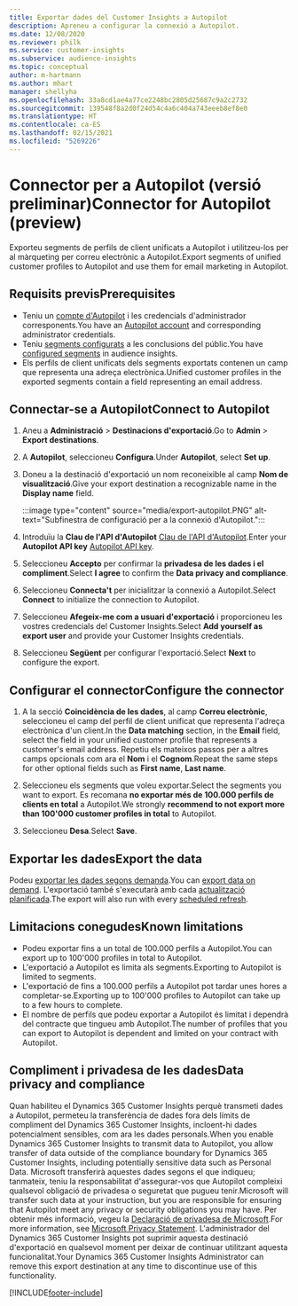 ```yaml
---
title: Exportar dades del Customer Insights a Autopilot
description: Apreneu a configurar la connexió a Autopilot.
ms.date: 12/08/2020
ms.reviewer: philk
ms.service: customer-insights
ms.subservice: audience-insights
ms.topic: conceptual
author: m-hartmann
ms.author: mhart
manager: shellyha
ms.openlocfilehash: 33a8cd1ae4a77ce2248bc2805d25687c9a2c2732
ms.sourcegitcommit: 139548f8a2d0f24d54c4a6c404a743eeeb8ef8e0
ms.translationtype: HT
ms.contentlocale: ca-ES
ms.lasthandoff: 02/15/2021
ms.locfileid: "5269226"
---
```

# <a name="connector-for-autopilot-preview"></a><span data-ttu-id="0a72d-103">Connector per a Autopilot (versió preliminar)</span><span class="sxs-lookup"><span data-stu-id="0a72d-103">Connector for Autopilot (preview)</span></span>

<span data-ttu-id="0a72d-104">Exporteu segments de perfils de client unificats a Autopilot i utilitzeu-los per al màrqueting per correu electrònic a Autopilot.</span><span class="sxs-lookup"><span data-stu-id="0a72d-104">Export segments of unified customer profiles to Autopilot and use them for email marketing in Autopilot.</span></span> 

## <a name="prerequisites"></a><span data-ttu-id="0a72d-105">Requisits previs</span><span class="sxs-lookup"><span data-stu-id="0a72d-105">Prerequisites</span></span>

-   <span data-ttu-id="0a72d-106">Teniu un [compte d'Autopilot](https://www.autopilothq.com/) i les credencials d'administrador corresponents.</span><span class="sxs-lookup"><span data-stu-id="0a72d-106">You have an [Autopilot account](https://www.autopilothq.com/) and corresponding administrator credentials.</span></span>
-   <span data-ttu-id="0a72d-107">Teniu [segments configurats](segments.md) a les conclusions del públic.</span><span class="sxs-lookup"><span data-stu-id="0a72d-107">You have [configured segments](segments.md) in audience insights.</span></span>
-   <span data-ttu-id="0a72d-108">Els perfils de client unificats dels segments exportats contenen un camp que representa una adreça electrònica.</span><span class="sxs-lookup"><span data-stu-id="0a72d-108">Unified customer profiles in the exported segments contain a field representing an email address.</span></span>

## <a name="connect-to-autopilot"></a><span data-ttu-id="0a72d-109">Connectar-se a Autopilot</span><span class="sxs-lookup"><span data-stu-id="0a72d-109">Connect to Autopilot</span></span>

1. <span data-ttu-id="0a72d-110">Aneu a **Administració** > **Destinacions d'exportació**.</span><span class="sxs-lookup"><span data-stu-id="0a72d-110">Go to **Admin** > **Export destinations**.</span></span>

1. <span data-ttu-id="0a72d-111">A **Autopilot**, seleccioneu **Configura**.</span><span class="sxs-lookup"><span data-stu-id="0a72d-111">Under **Autopilot**, select **Set up**.</span></span>

1. <span data-ttu-id="0a72d-112">Doneu a la destinació d'exportació un nom reconeixible al camp **Nom de visualització**.</span><span class="sxs-lookup"><span data-stu-id="0a72d-112">Give your export destination a recognizable name in the **Display name** field.</span></span>

   :::image type="content" source="media/export-autopilot.PNG" alt-text="Subfinestra de configuració per a la connexió d'Autopilot.":::

1. <span data-ttu-id="0a72d-114">Introduïu la **Clau de l'API d'Autopilot** [Clau de l'API d'Autopilot](https://autopilot.docs.apiary.io/#).</span><span class="sxs-lookup"><span data-stu-id="0a72d-114">Enter your **Autopilot API key** [Autopilot API key](https://autopilot.docs.apiary.io/#).</span></span>

1. <span data-ttu-id="0a72d-115">Seleccioneu **Accepto** per confirmar la **privadesa de les dades i el compliment**.</span><span class="sxs-lookup"><span data-stu-id="0a72d-115">Select **I agree** to confirm the **Data privacy and compliance**.</span></span>

1. <span data-ttu-id="0a72d-116">Seleccioneu **Connecta't** per inicialitzar la connexió a Autopilot.</span><span class="sxs-lookup"><span data-stu-id="0a72d-116">Select **Connect** to initialize the connection to Autopilot.</span></span>

1. <span data-ttu-id="0a72d-117">Seleccioneu **Afegeix-me com a usuari d'exportació** i proporcioneu les vostres credencials del Customer Insights.</span><span class="sxs-lookup"><span data-stu-id="0a72d-117">Select **Add yourself as export user** and provide your Customer Insights credentials.</span></span>

1. <span data-ttu-id="0a72d-118">Seleccioneu **Següent** per configurar l'exportació.</span><span class="sxs-lookup"><span data-stu-id="0a72d-118">Select **Next** to configure the export.</span></span>

## <a name="configure-the-connector"></a><span data-ttu-id="0a72d-119">Configurar el connector</span><span class="sxs-lookup"><span data-stu-id="0a72d-119">Configure the connector</span></span>

1. <span data-ttu-id="0a72d-120">A la secció **Coincidència de les dades**, al camp **Correu electrònic**, seleccioneu el camp del perfil de client unificat que representa l'adreça electrònica d'un client.</span><span class="sxs-lookup"><span data-stu-id="0a72d-120">In the **Data matching** section, in the **Email** field, select the field in your unified customer profile that represents a customer's email address.</span></span> <span data-ttu-id="0a72d-121">Repetiu els mateixos passos per a altres camps opcionals com ara el **Nom** i el **Cognom**.</span><span class="sxs-lookup"><span data-stu-id="0a72d-121">Repeat the same steps for other optional fields such as **First name**, **Last name**.</span></span>

1. <span data-ttu-id="0a72d-122">Seleccioneu els segments que voleu exportar.</span><span class="sxs-lookup"><span data-stu-id="0a72d-122">Select the segments you want to export.</span></span> <span data-ttu-id="0a72d-123">Es recomana **no exportar més de 100.000 perfils de clients en total** a Autopilot.</span><span class="sxs-lookup"><span data-stu-id="0a72d-123">We strongly **recommend to not export more than 100'000 customer profiles in total** to Autopilot.</span></span> 

1. <span data-ttu-id="0a72d-124">Seleccioneu **Desa**.</span><span class="sxs-lookup"><span data-stu-id="0a72d-124">Select **Save**.</span></span>

## <a name="export-the-data"></a><span data-ttu-id="0a72d-125">Exportar les dades</span><span class="sxs-lookup"><span data-stu-id="0a72d-125">Export the data</span></span>

<span data-ttu-id="0a72d-126">Podeu [exportar les dades segons demanda](export-destinations.md).</span><span class="sxs-lookup"><span data-stu-id="0a72d-126">You can [export data on demand](export-destinations.md).</span></span> <span data-ttu-id="0a72d-127">L'exportació també s'executarà amb cada [actualització planificada](system.md#schedule-tab).</span><span class="sxs-lookup"><span data-stu-id="0a72d-127">The export will also run with every [scheduled refresh](system.md#schedule-tab).</span></span>

## <a name="known-limitations"></a><span data-ttu-id="0a72d-128">Limitacions conegudes</span><span class="sxs-lookup"><span data-stu-id="0a72d-128">Known limitations</span></span>

- <span data-ttu-id="0a72d-129">Podeu exportar fins a un total de 100.000 perfils a Autopilot.</span><span class="sxs-lookup"><span data-stu-id="0a72d-129">You can export up to 100'000 profiles in total to Autopilot.</span></span>
- <span data-ttu-id="0a72d-130">L'exportació a Autopilot es limita als segments.</span><span class="sxs-lookup"><span data-stu-id="0a72d-130">Exporting to Autopilot is limited to segments.</span></span>
- <span data-ttu-id="0a72d-131">L'exportació de fins a 100.000 perfils a Autopilot pot tardar unes hores a completar-se.</span><span class="sxs-lookup"><span data-stu-id="0a72d-131">Exporting up to 100'000 profiles to Autopilot can take up to a few hours to complete.</span></span> 
- <span data-ttu-id="0a72d-132">El nombre de perfils que podeu exportar a Autopilot és limitat i dependrà del contracte que tingueu amb Autopilot.</span><span class="sxs-lookup"><span data-stu-id="0a72d-132">The number of profiles that you can export to Autopilot is dependent and limited on your contract with Autopilot.</span></span>

## <a name="data-privacy-and-compliance"></a><span data-ttu-id="0a72d-133">Compliment i privadesa de les dades</span><span class="sxs-lookup"><span data-stu-id="0a72d-133">Data privacy and compliance</span></span>

<span data-ttu-id="0a72d-134">Quan habiliteu el Dynamics 365 Customer Insights perquè transmeti dades a Autopilot, permeteu la transferència de dades fora dels límits de compliment del Dynamics 365 Customer Insights, incloent-hi dades potencialment sensibles, com ara les dades personals.</span><span class="sxs-lookup"><span data-stu-id="0a72d-134">When you enable Dynamics 365 Customer Insights to transmit data to Autopilot, you allow transfer of data outside of the compliance boundary for Dynamics 365 Customer Insights, including potentially sensitive data such as Personal Data.</span></span> <span data-ttu-id="0a72d-135">Microsoft transferirà aquestes dades segons el que indiqueu; tanmateix, teniu la responsabilitat d'assegurar-vos que Autopilot compleixi qualsevol obligació de privadesa o seguretat que pugueu tenir.</span><span class="sxs-lookup"><span data-stu-id="0a72d-135">Microsoft will transfer such data at your instruction, but you are responsible for ensuring that Autopilot meet any privacy or security obligations you may have.</span></span> <span data-ttu-id="0a72d-136">Per obtenir més informació, vegeu la [Declaració de privadesa de Microsoft](https://go.microsoft.com/fwlink/?linkid=396732).</span><span class="sxs-lookup"><span data-stu-id="0a72d-136">For more information, see [Microsoft Privacy Statement](https://go.microsoft.com/fwlink/?linkid=396732).</span></span>
<span data-ttu-id="0a72d-137">L'administrador del Dynamics 365 Customer Insights pot suprimir aquesta destinació d'exportació en qualsevol moment per deixar de continuar utilitzant aquesta funcionalitat.</span><span class="sxs-lookup"><span data-stu-id="0a72d-137">Your Dynamics 365 Customer Insights Administrator can remove this export destination at any time to discontinue use of this functionality.</span></span>


[!INCLUDE[footer-include](../includes/footer-banner.md)]